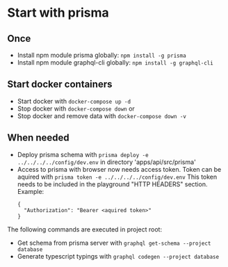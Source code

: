 # Start with prisma

## Once

- Install npm module prisma globally: `npm install -g prisma`
- Install npm module graphql-cli globally: `npm install -g graphql-cli`

## Start docker containers

- Start docker with `docker-compose up -d`
- Stop docker with `docker-compose down` or
- Stop docker and remove data with `docker-compose down -v`

## When needed

- Deploy prisma schema with `prisma deploy -e ../../../../config/dev.env` in directory 'apps/api/src/prisma'
- Access to prisma with browser now needs access token. Token can be aquired with `prisma token -e ../../../../config/dev.env`
  This token needs to be included in the playground "HTTP HEADERS" section. Example:
  ```
  {
    "Authorization": "Bearer <aquired token>"
  }
  ```

The following commands are executed in project root:

- Get schema from prisma server with `graphql get-schema --project database`
- Generate typescript typings with `graphql codegen --project database`
  
